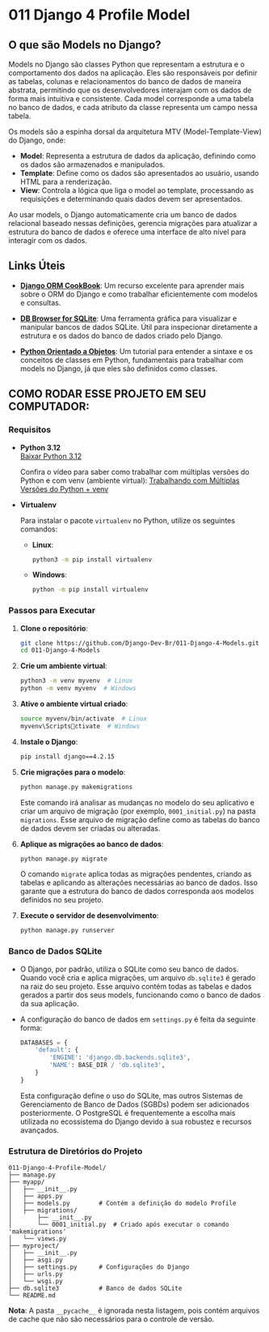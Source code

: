 
# 011 Django 4 Profile Model

## O que são Models no Django?

Models no Django são classes Python que representam a estrutura e o comportamento dos dados na aplicação. Eles são responsáveis por definir as tabelas, colunas e relacionamentos do banco de dados de maneira abstrata, permitindo que os desenvolvedores interajam com os dados de forma mais intuitiva e consistente. Cada model corresponde a uma tabela no banco de dados, e cada atributo da classe representa um campo nessa tabela.

Os models são a espinha dorsal da arquitetura MTV (Model-Template-View) do Django, onde:

- **Model**: Representa a estrutura de dados da aplicação, definindo como os dados são armazenados e manipulados.
- **Template**: Define como os dados são apresentados ao usuário, usando HTML para a renderização.
- **View**: Controla a lógica que liga o model ao template, processando as requisições e determinando quais dados devem ser apresentados.

Ao usar models, o Django automaticamente cria um banco de dados relacional baseado nessas definições, gerencia migrações para atualizar a estrutura do banco de dados e oferece uma interface de alto nível para interagir com os dados.

## Links Úteis

- **[Django ORM CookBook](https://books.agiliq.com/projects/django-orm-cookbook/en/latest/)**: Um recurso excelente para aprender mais sobre o ORM do Django e como trabalhar eficientemente com modelos e consultas.

- **[DB Browser for SQLite](https://sqlitebrowser.org/)**: Uma ferramenta gráfica para visualizar e manipular bancos de dados SQLite. Útil para inspecionar diretamente a estrutura e os dados do banco de dados criado pelo Django.

- **[Python Orientado a Objetos](https://www.w3schools.com/python/python_classes.asp)**: Um tutorial para entender a sintaxe e os conceitos de classes em Python, fundamentais para trabalhar com models no Django, já que eles são definidos como classes.

## COMO RODAR ESSE PROJETO EM SEU COMPUTADOR:

### Requisitos

- **Python 3.12**  
  [Baixar Python 3.12](https://www.python.org/downloads/release/python-3122/)

  Confira o vídeo para saber como trabalhar com múltiplas versões do Python e com venv (ambiente virtual): [Trabalhando com Múltiplas Versões do Python + venv](https://youtu.be/eetDeQrv0Rs?si=rAIDmLCgdeh7ouXa)

- **Virtualenv**

  Para instalar o pacote `virtualenv` no Python, utilize os seguintes comandos:

  - **Linux**:
    ```bash
    python3 -m pip install virtualenv
    ```

  - **Windows**:
    ```bash
    python -m pip install virtualenv
    ```

### Passos para Executar

1. **Clone o repositório**:
    ```bash
    git clone https://github.com/Django-Dev-Br/011-Django-4-Models.git
    cd 011-Django-4-Models
    ```

2. **Crie um ambiente virtual**:
    ```bash
    python3 -m venv myvenv  # Linux
    python -m venv myvenv  # Windows
    ```

3. **Ative o ambiente virtual criado**:
    ```bash
    source myvenv/bin/activate  # Linux
    myvenv\Scriptsctivate  # Windows
    ```

4. **Instale o Django**:
    ```bash
    pip install django==4.2.15
    ```

5. **Crie migrações para o modelo**:
    ```bash
    python manage.py makemigrations
    ```

   Este comando irá analisar as mudanças no modelo do seu aplicativo e criar um arquivo de migração (por exemplo, `0001_initial.py`) na pasta `migrations`. Esse arquivo de migração define como as tabelas do banco de dados devem ser criadas ou alteradas.

6. **Aplique as migrações ao banco de dados**:
    ```bash
    python manage.py migrate
    ```

   O comando `migrate` aplica todas as migrações pendentes, criando as tabelas e aplicando as alterações necessárias ao banco de dados. Isso garante que a estrutura do banco de dados corresponda aos modelos definidos no seu projeto.

7. **Execute o servidor de desenvolvimento**:
    ```bash
    python manage.py runserver
    ```

### Banco de Dados SQLite

- O Django, por padrão, utiliza o SQLite como seu banco de dados. Quando você cria e aplica migrações, um arquivo `db.sqlite3` é gerado na raiz do seu projeto. Esse arquivo contém todas as tabelas e dados gerados a partir dos seus models, funcionando como o banco de dados da sua aplicação.

- A configuração do banco de dados em `settings.py` é feita da seguinte forma:

    ```python
    DATABASES = {
        'default': {
            'ENGINE': 'django.db.backends.sqlite3',
            'NAME': BASE_DIR / 'db.sqlite3',
        }
    }
    ```

   Esta configuração define o uso do SQLite, mas outros Sistemas de Gerenciamento de Banco de Dados (SGBDs) podem ser adicionados posteriormente. O PostgreSQL é frequentemente a escolha mais utilizada no ecossistema do Django devido à sua robustez e recursos avançados.

### Estrutura de Diretórios do Projeto

```
011-Django-4-Profile-Model/
├── manage.py
├── myapp/
│   ├── __init__.py
│   ├── apps.py
│   ├── models.py        # Contém a definição do modelo Profile
│   ├── migrations/
│       ├── __init__.py
│       └── 0001_initial.py  # Criado após executar o comando 'makemigrations'
│   └── views.py
├── myproject/
│   ├── __init__.py
│   ├── asgi.py
│   ├── settings.py      # Configurações do Django
│   ├── urls.py
│   └── wsgi.py
├── db.sqlite3           # Banco de dados SQLite
└── README.md
```

**Nota**: A pasta `__pycache__` é ignorada nesta listagem, pois contém arquivos de cache que não são necessários para o controle de versão.
